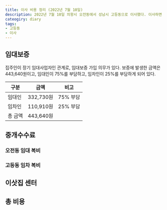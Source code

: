 ```yaml
---
title: 이사 비용 정리 (2022년 7월 10일)
description: 2022년 7월 10일 의왕시 오전동에서 성남시 고등동으로 이사했다. 이사하면서 발생한 비용을 정리한다.
cateogiry: diary
tags:
- 고등동
- 이사
---
```

임대보증
---


집주인이 장기 임대사업자인 관계로, 임대보증 가입 의무가 있다. 
보증에 발생한 금액은 443,640원이고, 임대인이 75%를 부담하고, 
임차인이 25%를 부담하게 되어 있다. 


|구분|금액|비고|
|---|---|---|
|임대인|332,730원|75% 부담|
|임차인|110,910원|25% 부담|
|총 금액|443,640원|   |


중개수수료
---


### 오전동 임대 복비


### 고등동 임차 복비


이삿집 센터
---


총 비용
---



